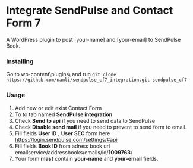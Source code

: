 # Integrate SendPulse and Contact Form 7
A WordPress plugin to post [your-name] and [your-email] to SendPulse Book.

### Installing
Go to wp-content\plugins\ and run ```git clone https://github.com/namli/sendpulse_cf7_integration.git sendpulse_cf7```


### Usage
1. Add new or edit exist Contact Form
2. To to tab named **SendPulse integration**
3. Check **Send to api** if you need to send data to SendPulse
4. Check **Disable send mail** if you need to prevent to send form to email.
5. Fill fields **User ID** , **User SEC** form here https://login.sendpulse.com/settings/#api
6. Fill fields **Book ID**  from adress book url emailservice/addressbooks/emails/id/**1009763**/
7. Your form **mast** contain **your-name** and **your-email** fields.

